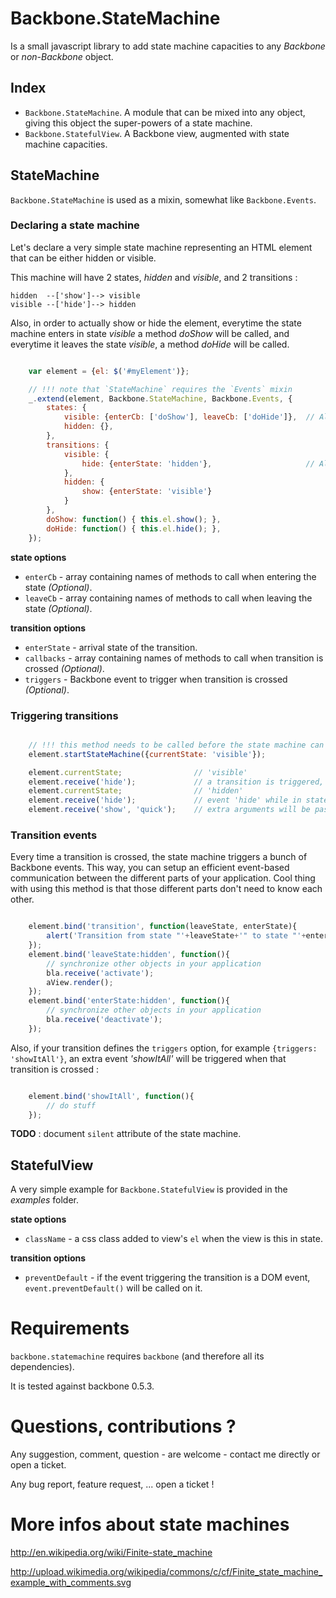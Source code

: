 Backbone.StateMachine
=======================

Is a small javascript library to add state machine capacities to any *Backbone* or *non-Backbone* object.


Index
-------
    
- ``Backbone.StateMachine``. A module that can be mixed into any object, giving this object the super-powers of a state machine.
- ``Backbone.StatefulView``. A Backbone view, augmented with state machine capacities. 


StateMachine
--------------

`Backbone.StateMachine` is used as a mixin, somewhat like `Backbone.Events`.


### Declaring a state machine ###########

Let's declare a very simple state machine representing an HTML element that can be either hidden or visible.

This machine will have 2 states, *hidden* and *visible*, and 2 transitions :

    hidden  --['show']--> visible
    visible --['hide']--> hidden

Also, in order to actually show or hide the element, everytime the state machine enters in state *visible* a method *doShow* will be called, and everytime it leaves the state *visible*, a method *doHide* will be called.

```javascript

    var element = {el: $('#myElement')};

    // !!! note that `StateMachine` requires the `Events` mixin
    _.extend(element, Backbone.StateMachine, Backbone.Events, {
        states: {
            visible: {enterCb: ['doShow'], leaveCb: ['doHide']},  // All options see: 'state options'
            hidden: {},
        },
        transitions: {
            visible: {
                hide: {enterState: 'hidden'},                     // All options see: 'transition options'
            },
            hidden: {
                show: {enterState: 'visible'}
            }
        },
        doShow: function() { this.el.show(); },
        doHide: function() { this.el.hide(); },
    });
```

**state options**

- `enterCb` - array containing names of methods to call when entering the state _(Optional)_.
- `leaveCb` - array containing names of methods to call when leaving the state _(Optional)_.

**transition options**

- `enterState` - arrival state of the transition.
- `callbacks` - array containing names of methods to call when transition is crossed _(Optional)_.
- `triggers` - Backbone event to trigger when transition is crossed _(Optional)_. 


### Triggering transitions ###########

```javascript

    // !!! this method needs to be called before the state machine can be used
    element.startStateMachine({currentState: 'visible'});

    element.currentState;                // 'visible'
    element.receive('hide');             // a transition is triggered, the element should disappear
    element.currentState;                // 'hidden'
    element.receive('hide');             // event 'hide' while in state 'hidden' -> no transition
    element.receive('show', 'quick');    // extra arguments will be passed to the callbacks
```


### Transition events ###########

Every time a transition is crossed, the state machine triggers a bunch of Backbone events. This way, you can setup an efficient event-based communication between the different parts of your application. Cool thing with using this method is that those different parts don't need to know each other.

```javascript

    element.bind('transition', function(leaveState, enterState){
        alert('Transition from state "'+leaveState+'" to state "'+enterState+'"');
    });
    element.bind('leaveState:hidden', function(){
        // synchronize other objects in your application
        bla.receive('activate');
        aView.render();
    });
    element.bind('enterState:hidden', function(){
        // synchronize other objects in your application
        bla.receive('deactivate');
    });
```

Also, if your transition defines the `triggers` option, for example `{triggers: 'showItAll'}`, an extra event *'showItAll'* will be triggered when that transition is crossed :

```javascript

    element.bind('showItAll', function(){
        // do stuff
    });
```

**TODO** : document `silent` attribute of the state machine.


StatefulView
----------------

A very simple example for ``Backbone.StatefulView`` is provided in the *examples* folder.

**state options**

- `className` - a css class added to view's `el` when the view is this in state.

**transition options**

- `preventDefault` - if the event triggering the transition is a DOM event, `event.preventDefault()` will be called on it.


Requirements
=============

``backbone.statemachine`` requires ``backbone`` (and therefore all its dependencies).

It is tested against backbone 0.5.3.


Questions, contributions ?
==============================

Any suggestion, comment, question - are welcome - contact me directly or open a ticket.

Any bug report, feature request, ... open a ticket !


More infos about state machines
================================

http://en.wikipedia.org/wiki/Finite-state_machine

http://upload.wikimedia.org/wikipedia/commons/c/cf/Finite_state_machine_example_with_comments.svg
